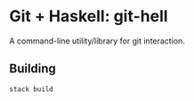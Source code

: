 # Git + Haskell: git-hell

A command-line utility/library for git interaction.

## Building

```bash
stack build
```
